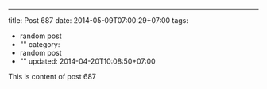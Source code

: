 ---
title: Post 687
date: 2014-05-09T07:00:29+07:00
tags:
  - random post
  - ""
category:
  - random post
  - ""
updated: 2014-04-20T10:08:50+07:00

This is content of post 687